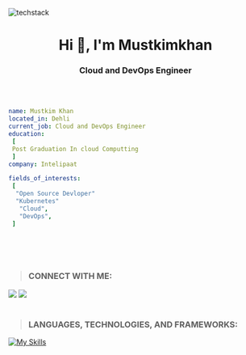 ![techstack](https://user-images.githubusercontent.com/52347812/137624699-ce6bb7ee-eb84-46f1-ac69-c4b78b22db90.png)
<h1 align="center">Hi 👋, I'm Mustkimkhan</h1>
<h3 align="center">Cloud and DevOps Engineer</h3>
<br></br>

 ```yaml
name: Mustkim Khan
located_in: Dehli
current_job: Cloud and DevOps Engineer
education:
  [
  Post Graduation In cloud Computting 
  ]
company: Intelipaat

fields_of_interests:
  [
   "Open Source Devloper"
   "Kubernetes"
    "Cloud",
    "DevOps",
  ]
  
```
<br></br>
>### CONNECT WITH ME: 
<!-- [![My socials](https://skillicons.dev/icons?i=linkedin,twitter,github)](https://skillicons.dev) -->
[<img src="https://img.shields.io/badge/linkedin-%230077b5.svg?&style=for-the-badge&logo=linkedin&logoColor=white" />][linkedin]
[<img src ="https://img.shields.io/badge/github-%23333.svg?&style=for-the-badge&logo=github&logoColor=white"/>][github]
<br></br> 
> ### LANGUAGES, TECHNOLOGIES, AND FRAMEWORKS:
[![My Skills](https://skillicons.dev/icons?i=aws,git,jenkins,linux,docker,kubernetes,perline=6)](https://skillicons.dev)



 [linkedin]: https://www.linkedin.com/in/mustkim-khan-78197a140/]
 [github]:  https://github.com/Mustkimkhan

 
